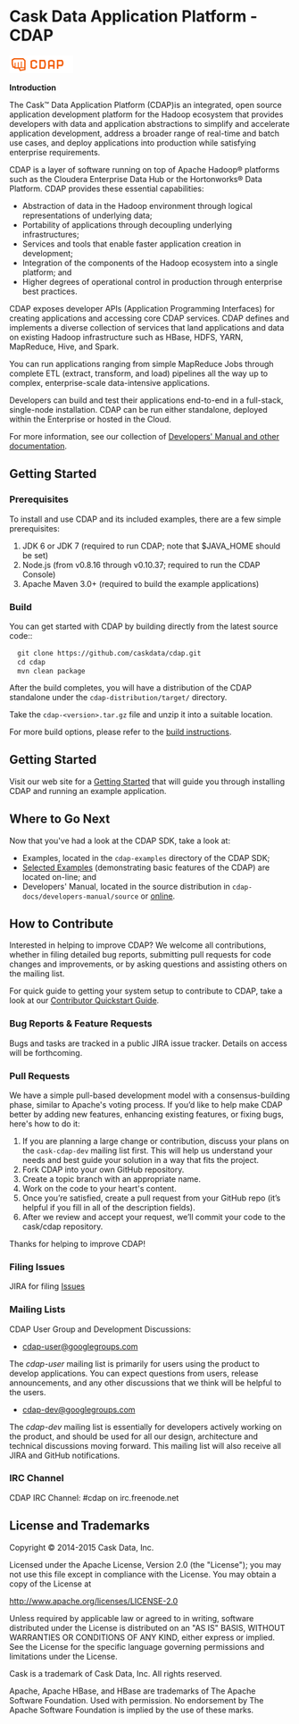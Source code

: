 
# Cask Data Application Platform - CDAP

![CDAP Logo](cdap-docs/developers-manual/source/_images/CDAP.png)

**Introduction**

The Cask™ Data Application Platform (CDAP)is an integrated, open source application
development platform for the Hadoop ecosystem that provides developers with data and
application abstractions to simplify and accelerate application development, address a
broader range of real-time and batch use cases, and deploy applications into production
while satisfying enterprise requirements.

CDAP is a layer of software running on top of Apache Hadoop® platforms such as the
Cloudera Enterprise Data Hub or the Hortonworks® Data Platform. CDAP provides these
essential capabilities:

- Abstraction of data in the Hadoop environment through logical representations of underlying data;
- Portability of applications through decoupling underlying infrastructures;
- Services and tools that enable faster application creation in development;
- Integration of the components of the Hadoop ecosystem into a single platform; and
- Higher degrees of operational control in production through enterprise best practices.

CDAP exposes developer APIs (Application Programming Interfaces) for creating applications
and accessing core CDAP services. CDAP defines and implements a diverse collection of
services that land applications and data on existing Hadoop infrastructure such as HBase,
HDFS, YARN, MapReduce, Hive, and Spark.

You can run applications ranging from simple MapReduce Jobs through complete ETL (extract,
transform, and load) pipelines all the way up to complex, enterprise-scale data-intensive
applications.

Developers can build and test their applications end-to-end in a full-stack, single-node
installation. CDAP can be run either standalone, deployed within the Enterprise or hosted
in the Cloud.

For more information, see our collection of 
[Developers' Manual and other documentation](http://docs.cask.co/cdap/current/en/developers-manual/index.html).

## Getting Started

### Prerequisites

To install and use CDAP and its included examples, there are a few simple prerequisites:

  1. JDK 6 or JDK 7 (required to run CDAP; note that $JAVA_HOME should be set)
  2. Node.js (from v0.8.16 through v0.10.37; required to run the CDAP Console)
  3. Apache Maven 3.0+ (required to build the example applications)
  
### Build

You can get started with CDAP by building directly from the latest source code::

```
  git clone https://github.com/caskdata/cdap.git
  cd cdap
  mvn clean package
```

After the build completes, you will have a distribution of the CDAP standalone under the
`cdap-distribution/target/` directory.  

Take the `cdap-<version>.tar.gz` file and unzip it into a suitable location.

For more build options, please refer to the [build instructions](BUILD.md).

## Getting Started

Visit our web site for a [Getting Started](http://docs.cask.co/cdap/current/en/developers-manual/getting-started/index.html)
that will guide you through installing CDAP and running an example application.  

## Where to Go Next

Now that you've had a look at the CDAP SDK, take a look at:

- Examples, located in the `cdap-examples` directory of the CDAP SDK;
- [Selected Examples](http://docs.cask.co/cdap/current/en/examples-manual/examples/index.html) 
  (demonstrating basic features of the CDAP) are located on-line; and
- Developers' Manual, located in the source distribution in `cdap-docs/developers-manual/source`
  or [online](http://docs.cask.co/cdap/current/en/developers-manual/index.html).


## How to Contribute

Interested in helping to improve CDAP? We welcome all contributions, whether in filing detailed
bug reports, submitting pull requests for code changes and improvements, or by asking questions and
assisting others on the mailing list.

For quick guide to getting your system setup to contribute to CDAP, take a look at our [Contributor Quickstart Guide](DEVELOPERS.md).

### Bug Reports & Feature Requests

Bugs and tasks are tracked in a public JIRA issue tracker. Details on access will be forthcoming.

### Pull Requests

We have a simple pull-based development model with a consensus-building phase, similar to Apache's
voting process. If you’d like to help make CDAP better by adding new features, enhancing existing
features, or fixing bugs, here's how to do it:

1. If you are planning a large change or contribution, discuss your plans on the `cask-cdap-dev`
   mailing list first.  This will help us understand your needs and best guide your solution in a
   way that fits the project.
2. Fork CDAP into your own GitHub repository.
3. Create a topic branch with an appropriate name.
4. Work on the code to your heart's content.
5. Once you’re satisfied, create a pull request from your GitHub repo (it’s helpful if you fill in
   all of the description fields).
6. After we review and accept your request, we’ll commit your code to the cask/cdap
   repository.

Thanks for helping to improve CDAP!

### Filing Issues
JIRA for filing [Issues](http://issues.cask.co)

### Mailing Lists

CDAP User Group and Development Discussions:

- [cdap-user@googlegroups.com](https://groups.google.com/d/forum/cdap-user)

The *cdap-user* mailing list is primarily for users using the product to develop
applications. You can expect questions from users, release announcements, and any other
discussions that we think will be helpful to the users.

- [cdap-dev@googlegroups.com](https://groups.google.com/d/forum/cdap-dev)

The *cdap-dev* mailing list is essentially for developers actively working
on the product, and should be used for all our design, architecture and technical
discussions moving forward. This mailing list will also receive all JIRA and GitHub
notifications.

### IRC Channel

CDAP IRC Channel: #cdap on irc.freenode.net


## License and Trademarks

Copyright © 2014-2015 Cask Data, Inc.

Licensed under the Apache License, Version 2.0 (the "License"); you may not use this file except
in compliance with the License. You may obtain a copy of the License at

http://www.apache.org/licenses/LICENSE-2.0

Unless required by applicable law or agreed to in writing, software distributed under the 
License is distributed on an "AS IS" BASIS, WITHOUT WARRANTIES OR CONDITIONS OF ANY KIND, 
either express or implied. See the License for the specific language governing permissions 
and limitations under the License.

Cask is a trademark of Cask Data, Inc. All rights reserved.

Apache, Apache HBase, and HBase are trademarks of The Apache Software Foundation. Used with
permission. No endorsement by The Apache Software Foundation is implied by the use of these marks.
